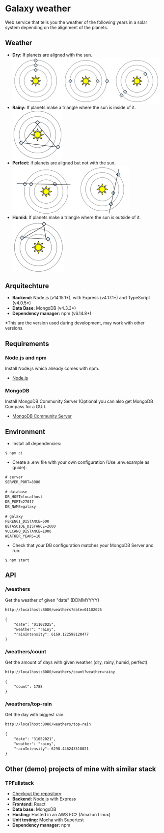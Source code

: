 # Galaxy weather

Web service that tells you the weather of the following years in a solar system 
depending on the alignment of the planets.

## Weather
- **Dry:** If planets are aligned with the sun.  
![dryWeather](assets/dryWeather.png)
- **Rainy:** If planets make a triangle where the sun is inside of it.  
![rainyWeather](assets/rainyWeather.png)
- **Perfect:** If planets are aligned but not with the sun.  
![perfectWeather](assets/perfectWeather.png)
- **Humid:** If planets make a triangle where the sun is outside of it.  
![humidWeather](assets/humidWeather.png)

## Arquitechture
- **Backend:** Node.js (v14.15.1*), with Express (v4.17.1*) and TypeScript (v4.0.5*)
- **Data Base:** MongoDB (v4.3.3*)
- **Dependency manager:** npm (v6.14.8*)

*This are the version used during development, may work with other versions.

## Requirements
### Node.js and npm
Install Node.js which already comes with npm.
- [Node.js](https://nodejs.org/en/)
### MongoDB
Install MongoDB Community Server (Optional you can also get MongoDB Compass for a GUI).
- [MongoDB Community Server](https://www.mongodb.com/try/download/community)

## Environment
- Install all dependencies:
```
$ npm ci
```
- Create a .env file with your own configuration (Use .env.example as guide):
```
# server
SERVER_PORT=8080

# database
DB_HOST=localhost
DB_PORT=27017
DB_NAME=galaxy

# galaxy
FERENGI_DISTANCE=500
BETASOIDE_DISTANCE=2000
VULCANO_DISTANCE=1000
WEATHER_YEARS=10
```
- Check that your DB configuration matches your MongoDB Server and run:
```
$ npm start
```

## API

### /weathers
Get the weather of given "date" (DDMMYYYY)
```
http://localhost:8080/weathers?date=01102025

{
    "date": "01102025",
    "weather": "rainy",
    "rainIntensity": 6169.122598120477
}
```

### /weathers/count
Get the amount of days with given weather (dry, rainy, humid, perfect)
```
http://localhost:8080/weathers/count?weather=rainy

{
    "count": 1788
}
```

### /weathers/top-rain
Get the day with biggest rain
```
http://localhost:8080/weathers/top-rain

{
    "date": "31052021",
    "weather": "rainy",
    "rainIntensity": 6298.446243518021
}
```

## Other (demo) projects of mine with similar stack
### TPFullstack
- [Checkout the repository](https://github.com/santibozzo/TPFullstack)
- **Backend:** Node.js with Express
- **Frontend:** React
- **Data base:** MongoDB
- **Hosting:** Hosted in an AWS EC2 (Amazon Linux)
- **Unit testing:** Mocha with Supertest
- **Dependency manager:** npm